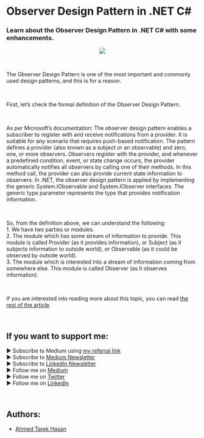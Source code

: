 <link rel="canonical" href="https://levelup.gitconnected.com/observer-design-pattern-in-net-c-55633462f18e?sk=1362e513c0a814acfadca68af9596d3b" />

# Observer Design Pattern in .NET C#
### Learn about the Observer Design Pattern in .NET C# with some enhancements.

<p align="center">
  <img src="https://miro.medium.com/max/1400/1*3hR3XW3r2YaVJdGRPF4jcw.jpeg">
</p>

<br/>

<p>
The Observer Design Pattern is one of the most important and commonly used design patterns, and this is for a reason.
</p>

<br/>

<p>
First, let’s check the formal definition of the Observer Design Pattern.
</p>

<br/>

<p>
As per Microsoft’s documentation: The observer design pattern enables a subscriber to register with and receive notifications from a provider. It is suitable for any scenario that requires push-based notification. The pattern defines a provider (also known as a subject or an observable) and zero, one, or more observers. Observers register with the provider, and whenever a predefined condition, event, or state change occurs, the provider automatically notifies all observers by calling one of their methods. In this method call, the provider can also provide current state information to observers. In .NET, the observer design pattern is applied by implementing the generic System.IObservable<T> and System.IObserver<T> interfaces. The generic type parameter represents the type that provides notification information.
</p>

<br/>

<p>
So, from the definition above, we can understand the following:<br/>
1. We have two parties or modules.<br/>
2. The module which has some stream of information to provide. This module is called Provider (as it provides information), or Subject (as it subjects information to outside world), or Observable (as it could be observed by outside world).<br/>
3. The module which is interested into a stream of information coming from somewhere else. This module is called Observer (as it observes information).
</p>

<br/>

If you are interested into reading more about this topic, you can read [the rest of the article][Article]. 

<br/>

## If you want to support me:
▶ Subscribe to Medium using [my referral link][Membership]<br/>
▶ Subscribe to [Medium Newsletter][Subscribe]<br/>
▶ Subscribe to [LinkedIn Newsletter][Newsletter]<br/>
▶ Follow me on [Medium][Blog]<br/>
▶ Follow me on [Twitter][Twitter]<br/>
▶ Follow me on [LinkedIn][LinkedIn]

<br/>

## Authors:
* [Ahmed Tarek Hasan]


[Ahmed Tarek Hasan]: https://medium.com/@eng_ahmed.tarek
[Blog]: https://medium.com/@eng_ahmed.tarek
[Membership]: https://medium.com/@eng_ahmed.tarek/membership
[Subscribe]: https://medium.com/subscribe/@eng_ahmed.tarek
[Twitter]: https://twitter.com/AhmedTarekHasa1
[LinkedIn]: https://www.linkedin.com/in/atarekhasan/
[Friend Links]: https://www.linkedin.com/feed/update/urn:li:activity:6866082670108143616/
[Newsletter]: https://www.linkedin.com/newsletters/development-simply-put-6866647119655247872/
[Article]: https://levelup.gitconnected.com/observer-design-pattern-in-net-c-55633462f18e?sk=1362e513c0a814acfadca68af9596d3b
